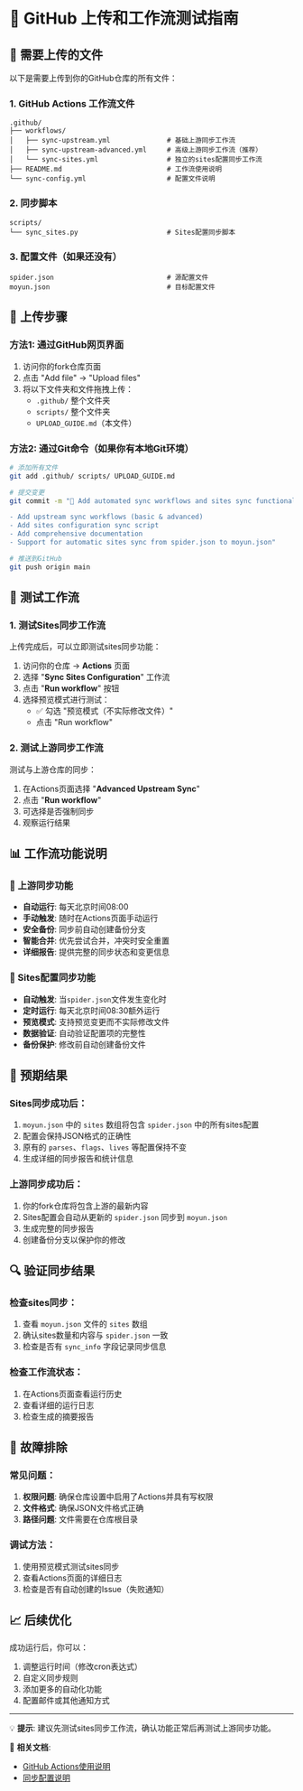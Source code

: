 # 🚀 GitHub 上传和工作流测试指南

## 📁 需要上传的文件

以下是需要上传到你的GitHub仓库的所有文件：

### 1. GitHub Actions 工作流文件
```
.github/
├── workflows/
│   ├── sync-upstream.yml              # 基础上游同步工作流
│   ├── sync-upstream-advanced.yml     # 高级上游同步工作流（推荐）
│   └── sync-sites.yml                 # 独立的sites配置同步工作流
├── README.md                          # 工作流使用说明
└── sync-config.yml                    # 配置文件说明
```

### 2. 同步脚本
```
scripts/
└── sync_sites.py                      # Sites配置同步脚本
```

### 3. 配置文件（如果还没有）
```
spider.json                            # 源配置文件
moyun.json                             # 目标配置文件
```

## 🔧 上传步骤

### 方法1: 通过GitHub网页界面
1. 访问你的fork仓库页面
2. 点击 "Add file" → "Upload files"
3. 将以下文件夹和文件拖拽上传：
   - `.github/` 整个文件夹
   - `scripts/` 整个文件夹
   - `UPLOAD_GUIDE.md`（本文件）

### 方法2: 通过Git命令（如果你有本地Git环境）
```bash
# 添加所有文件
git add .github/ scripts/ UPLOAD_GUIDE.md

# 提交变更
git commit -m "🔧 Add automated sync workflows and sites sync functionality

- Add upstream sync workflows (basic & advanced)
- Add sites configuration sync script
- Add comprehensive documentation
- Support for automatic sites sync from spider.json to moyun.json"

# 推送到GitHub
git push origin main
```

## 🧪 测试工作流

### 1. 测试Sites同步工作流
上传完成后，可以立即测试sites同步功能：

1. 访问你的仓库 → **Actions** 页面
2. 选择 "**Sync Sites Configuration**" 工作流
3. 点击 "**Run workflow**" 按钮
4. 选择预览模式进行测试：
   - ✅ 勾选 "预览模式（不实际修改文件）"
   - 点击 "Run workflow"

### 2. 测试上游同步工作流
测试与上游仓库的同步：

1. 在Actions页面选择 "**Advanced Upstream Sync**"
2. 点击 "**Run workflow**"
3. 可选择是否强制同步
4. 观察运行结果

## 📊 工作流功能说明

### 🔄 上游同步功能
- **自动运行**: 每天北京时间08:00
- **手动触发**: 随时在Actions页面手动运行
- **安全备份**: 同步前自动创建备份分支
- **智能合并**: 优先尝试合并，冲突时安全重置
- **详细报告**: 提供完整的同步状态和变更信息

### 🔧 Sites配置同步功能
- **自动触发**: 当`spider.json`文件发生变化时
- **定时运行**: 每天北京时间08:30额外运行
- **预览模式**: 支持预览变更而不实际修改文件
- **数据验证**: 自动验证配置项的完整性
- **备份保护**: 修改前自动创建备份文件

## 🎯 预期结果

### Sites同步成功后：
1. `moyun.json` 中的 `sites` 数组将包含 `spider.json` 中的所有sites配置
2. 配置会保持JSON格式的正确性
3. 原有的 `parses`、`flags`、`lives` 等配置保持不变
4. 生成详细的同步报告和统计信息

### 上游同步成功后：
1. 你的fork仓库将包含上游的最新内容
2. Sites配置会自动从更新的 `spider.json` 同步到 `moyun.json`
3. 生成完整的同步报告
4. 创建备份分支以保护你的修改

## 🔍 验证同步结果

### 检查sites同步：
1. 查看 `moyun.json` 文件的 `sites` 数组
2. 确认sites数量和内容与 `spider.json` 一致
3. 检查是否有 `sync_info` 字段记录同步信息

### 检查工作流状态：
1. 在Actions页面查看运行历史
2. 查看详细的运行日志
3. 检查生成的摘要报告

## 🚨 故障排除

### 常见问题：
1. **权限问题**: 确保仓库设置中启用了Actions并具有写权限
2. **文件格式**: 确保JSON文件格式正确
3. **路径问题**: 文件需要在仓库根目录

### 调试方法：
1. 使用预览模式测试sites同步
2. 查看Actions页面的详细日志
3. 检查是否有自动创建的Issue（失败通知）

## 📈 后续优化

成功运行后，你可以：
1. 调整运行时间（修改cron表达式）
2. 自定义同步规则
3. 添加更多的自动化功能
4. 配置邮件或其他通知方式

---

💡 **提示**: 建议先测试sites同步工作流，确认功能正常后再测试上游同步功能。

🔗 **相关文档**: 
- [GitHub Actions使用说明](.github/README.md)
- [同步配置说明](.github/sync-config.yml)